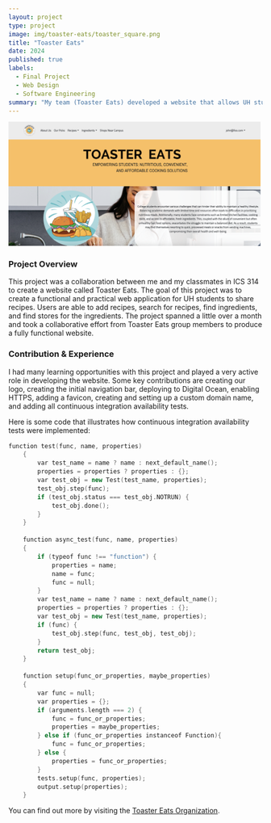 ```yaml
---
layout: project
type: project
image: img/toaster-eats/toaster_square.png
title: "Toaster Eats"
date: 2024
published: true
labels:
  - Final Project
  - Web Design
  - Software Engineering
summary: "My team (Toaster Eats) developed a website that allows UH students to create and share recipes while supporting local businesses."
---
```


<div class="text-center p-4">
  <img width="500px" src="../img/toaster_eats.png" class="img-thumbnail" >
</div>

### Project Overview
This project was a collaboration between me and my classmates in ICS 314 to create a website called Toaster Eats. The goal of this project was to create a functional and practical web application for UH students to share recipes. Users are able to add recipes, search for recipes, find ingredients, and find stores for the ingredients. The project spanned a little over a month and took a collaborative effort from Toaster Eats group members to produce a fully functional website.

### Contribution & Experience
I had many learning opportunities with this project and played a very active role in developing the website. Some key contributions are creating our logo, creating the initial navigation bar, deploying to Digital Ocean, enabling HTTPS, adding a favicon, creating and setting up a custom domain name, and adding all continuous integration availability tests. 


Here is some code that illustrates how continuous integration availability tests were implemented:

```cpp
function test(func, name, properties)
    {
        var test_name = name ? name : next_default_name();
        properties = properties ? properties : {};
        var test_obj = new Test(test_name, properties);
        test_obj.step(func);
        if (test_obj.status === test_obj.NOTRUN) {
            test_obj.done();
        }
    }

    function async_test(func, name, properties)
    {
        if (typeof func !== "function") {
            properties = name;
            name = func;
            func = null;
        }
        var test_name = name ? name : next_default_name();
        properties = properties ? properties : {};
        var test_obj = new Test(test_name, properties);
        if (func) {
            test_obj.step(func, test_obj, test_obj);
        }
        return test_obj;
    }

    function setup(func_or_properties, maybe_properties)
    {
        var func = null;
        var properties = {};
        if (arguments.length === 2) {
            func = func_or_properties;
            properties = maybe_properties;
        } else if (func_or_properties instanceof Function){
            func = func_or_properties;
        } else {
            properties = func_or_properties;
        }
        tests.setup(func, properties);
        output.setup(properties);
    }

```

You can find out more by visiting the [Toaster Eats Organization](https://github.com/Toaster-Eats).
